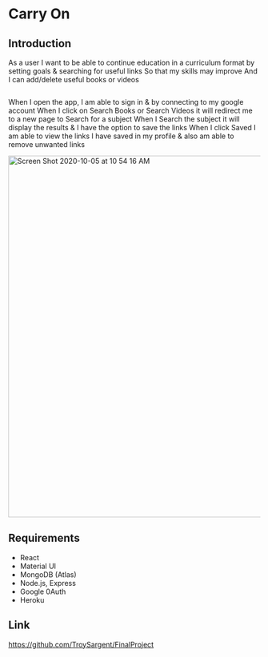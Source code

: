 # Carry On

## Introduction
As a user
I want to be able to continue education in a curriculum format by setting goals & searching for useful links
So that my skills may improve 
And I can add/delete useful books or videos
```
```
When I open the app, I am able to sign in & by connecting to my google account
When I click on Search Books or Search Videos it will redirect me to a new page to Search for a subject
When I Search the subject it will display the results & I have the option to save the links
When I click Saved I am able to view the links I have saved in my profile & also am able to remove unwanted links

<img width="724" alt="Screen Shot 2020-10-05 at 10 54 16 AM" src="https://user-images.githubusercontent.com/67436347/95103075-c95ef900-06f9-11eb-8954-45927b258b17.png">

## Requirements
* React
* Material UI
* MongoDB (Atlas)
* Node.js, Express
* Google 0Auth
* Heroku



## Link
https://github.com/TroySargent/FinalProject


